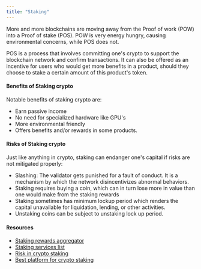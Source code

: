 ```yaml
---
title: "Staking"
---
```


More and more blockchains are moving away from the Proof of work (POW) into a Proof of stake (POS).
POW is very energy hungry, causing environmental concerns, while POS does not.

POS is a process that involves committing one's crypto to support the blockchain network and confirm transactions.
It can also be offered as an incentive for users who would get more benefits in a product, should they choose to stake a certain amount of this product's token.


#### Benefits of Staking crypto
Notable benefits of staking crypto are:
+ Earn passive income
+ No need for specialized hardware like GPU's
+ More environmental friendly
+ Offers benefits and/or rewards in some products.

#### Risks of Staking crypto
Just like anything in crypto, staking can endanger one's capital if risks are not mitigated properly:
+ Slashing: The validator gets punished for a fault of conduct. It is a mechanism by which the network disincentivizes abnormal behaviors.
+ Staking requires buying a coin, which can in turn lose more in value than one would make from the staking rewards
+ Staking sometimes has minimum lockup period which renders the capital unavailable for liquidation, lending, or other activities.
+ Unstaking coins can be subject to unstaking lock up period.

#### Resources
+ [Staking rewards aggregator](https://www.stakingrewards.com)
+ [Staking services list](https://defiprime.com/staking)
+ [Risk in crypto staking](https://medium.com/stakin/risks-in-crypto-staking-66f8bb9067ec)
+ [Best platform for crypto staking](https://zipmex.com/learn/what-is-crypto-staking/)